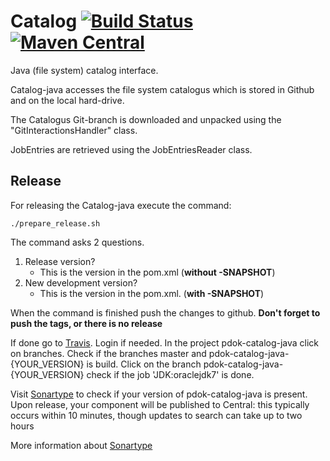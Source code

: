 Catalog [![Build Status](https://travis-ci.org/PDOK/catalog-java.svg?branch=master)](https://travis-ci.org/PDOK/catalog-java) [![Maven Central](https://img.shields.io/maven-central/v/nl.pdok/pdok-catalog-java.svg?maxAge=2592000)]()
=======

Java (file system) catalog interface.

Catalog-java accesses the file system catalogus which is stored in Github and on the local hard-drive.

The Catalogus Git-branch is downloaded and unpacked using the "GitInteractionsHandler" class.

JobEntries are retrieved using the JobEntriesReader class.

## Release

For releasing the Catalog-java execute the command:

```jshelllanguage
./prepare_release.sh
```

The command asks 2 questions.
1. Release version?
    - This is the version in the pom.xml (**without -SNAPSHOT**)
2. New development version?
    - This is the version in the pom.xml. (**with -SNAPSHOT**)

When the command is finished push the changes to github. **Don't forget to push the tags, or there is no release**

If done go to [Travis](https://travis-ci.org/PDOK/catalog-java). Login if needed.
In the project pdok-catalog-java click on branches. Check if the branches master and pdok-catalog-java-{YOUR_VERSION} is build.
Click on the branch pdok-catalog-java-{YOUR_VERSION} check if the job 'JDK:oraclejdk7' is done.

Visit [Sonartype](https://oss.sonatype.org/#nexus-search;quick~pdok) to check if your version of pdok-catalog-java is present.
Upon release, your component will be published to Central: this typically occurs within 10 minutes, though updates to search can take up to two hours

More information about [Sonartype](http://central.sonatype.org/pages/ossrh-guide.html)
